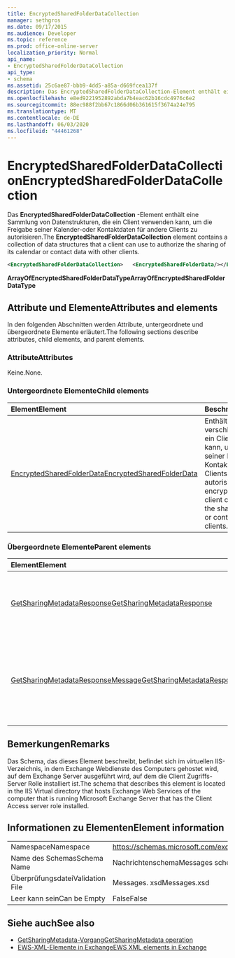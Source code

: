 ```yaml
---
title: EncryptedSharedFolderDataCollection
manager: sethgros
ms.date: 09/17/2015
ms.audience: Developer
ms.topic: reference
ms.prod: office-online-server
localization_priority: Normal
api_name:
- EncryptedSharedFolderDataCollection
api_type:
- schema
ms.assetid: 25c6ae87-bbb9-4dd5-a85a-d669fcea137f
description: Das EncryptedSharedFolderDataCollection-Element enthält eine Sammlung von Datenstrukturen, die ein Client verwenden kann, um die Freigabe seiner Kalender-oder Kontaktdaten für andere Clients zu autorisieren.
ms.openlocfilehash: e8ed9221952892abda7b4eac62b16cdc4976c6e2
ms.sourcegitcommit: 88ec988f2bb67c1866d06b361615f3674a24e795
ms.translationtype: MT
ms.contentlocale: de-DE
ms.lasthandoff: 06/03/2020
ms.locfileid: "44461268"
---
```

# <a name="encryptedsharedfolderdatacollection"></a><span data-ttu-id="f13cf-103">EncryptedSharedFolderDataCollection</span><span class="sxs-lookup"><span data-stu-id="f13cf-103">EncryptedSharedFolderDataCollection</span></span>

<span data-ttu-id="f13cf-104">Das **EncryptedSharedFolderDataCollection** -Element enthält eine Sammlung von Datenstrukturen, die ein Client verwenden kann, um die Freigabe seiner Kalender-oder Kontaktdaten für andere Clients zu autorisieren.</span><span class="sxs-lookup"><span data-stu-id="f13cf-104">The **EncryptedSharedFolderDataCollection** element contains a collection of data structures that a client can use to authorize the sharing of its calendar or contact data with other clients.</span></span> 
  
```xml
<EncryptedSharedFolderDataCollection>   <EncryptedSharedFolderData/></EncryptedSharedFolderDataCollection>
```

 <span data-ttu-id="f13cf-105">**ArrayOfEncryptedSharedFolderDataType**</span><span class="sxs-lookup"><span data-stu-id="f13cf-105">**ArrayOfEncryptedSharedFolderDataType**</span></span>
## <a name="attributes-and-elements"></a><span data-ttu-id="f13cf-106">Attribute und Elemente</span><span class="sxs-lookup"><span data-stu-id="f13cf-106">Attributes and elements</span></span>

<span data-ttu-id="f13cf-107">In den folgenden Abschnitten werden Attribute, untergeordnete und übergeordnete Elemente erläutert.</span><span class="sxs-lookup"><span data-stu-id="f13cf-107">The following sections describe attributes, child elements, and parent elements.</span></span>
  
### <a name="attributes"></a><span data-ttu-id="f13cf-108">Attribute</span><span class="sxs-lookup"><span data-stu-id="f13cf-108">Attributes</span></span>

<span data-ttu-id="f13cf-109">Keine.</span><span class="sxs-lookup"><span data-stu-id="f13cf-109">None.</span></span>
  
### <a name="child-elements"></a><span data-ttu-id="f13cf-110">Untergeordnete Elemente</span><span class="sxs-lookup"><span data-stu-id="f13cf-110">Child elements</span></span>

|<span data-ttu-id="f13cf-111">**Element**</span><span class="sxs-lookup"><span data-stu-id="f13cf-111">**Element**</span></span>|<span data-ttu-id="f13cf-112">**Beschreibung**</span><span class="sxs-lookup"><span data-stu-id="f13cf-112">**Description**</span></span>|
|:-----|:-----|
|[<span data-ttu-id="f13cf-113">EncryptedSharedFolderData</span><span class="sxs-lookup"><span data-stu-id="f13cf-113">EncryptedSharedFolderData</span></span>](encryptedsharedfolderdata.md) <br/> |<span data-ttu-id="f13cf-114">Enthält die verschlüsselten Daten, die ein Client verwenden kann, um die Freigabe seiner Kalender-oder Kontaktdaten für andere Clients zu autorisieren.</span><span class="sxs-lookup"><span data-stu-id="f13cf-114">Contains the encrypted data that a client can use to authorize the sharing of its calendar or contact data with other clients.</span></span>  <br/> |
   
### <a name="parent-elements"></a><span data-ttu-id="f13cf-115">Übergeordnete Elemente</span><span class="sxs-lookup"><span data-stu-id="f13cf-115">Parent elements</span></span>

|<span data-ttu-id="f13cf-116">**Element**</span><span class="sxs-lookup"><span data-stu-id="f13cf-116">**Element**</span></span>|<span data-ttu-id="f13cf-117">**Beschreibung**</span><span class="sxs-lookup"><span data-stu-id="f13cf-117">**Description**</span></span>|
|:-----|:-----|
|[<span data-ttu-id="f13cf-118">GetSharingMetadataResponse</span><span class="sxs-lookup"><span data-stu-id="f13cf-118">GetSharingMetadataResponse</span></span>](getsharingmetadataresponse.md) <br/> |<span data-ttu-id="f13cf-119">Definiert eine Antwort auf eine [GetSharingMetadata-Vorgang](getsharingmetadata-operation.md) an.</span><span class="sxs-lookup"><span data-stu-id="f13cf-119">Defines a response to a [GetSharingMetadata operation](getsharingmetadata-operation.md) request.</span></span>  <br/> |
|[<span data-ttu-id="f13cf-120">GetSharingMetadataResponseMessage</span><span class="sxs-lookup"><span data-stu-id="f13cf-120">GetSharingMetadataResponseMessage</span></span>](getsharingmetadataresponsemessage.md) <br/> |<span data-ttu-id="f13cf-121">Enthält den Status und das Ergebnis einer einzelnen [GetSharingMetadata-Vorgang](getsharingmetadata-operation.md) -Anforderung.</span><span class="sxs-lookup"><span data-stu-id="f13cf-121">Contains the status and result of a single [GetSharingMetadata operation](getsharingmetadata-operation.md) request.</span></span>  <br/> |
   
## <a name="remarks"></a><span data-ttu-id="f13cf-122">Bemerkungen</span><span class="sxs-lookup"><span data-stu-id="f13cf-122">Remarks</span></span>

<span data-ttu-id="f13cf-123">Das Schema, das dieses Element beschreibt, befindet sich im virtuellen IIS-Verzeichnis, in dem Exchange Webdienste des Computers gehostet wird, auf dem Exchange Server ausgeführt wird, auf dem die Client Zugriffs-Server Rolle installiert ist.</span><span class="sxs-lookup"><span data-stu-id="f13cf-123">The schema that describes this element is located in the IIS Virtual directory that hosts Exchange Web Services of the computer that is running Microsoft Exchange Server that has the Client Access server role installed.</span></span>
  
## <a name="element-information"></a><span data-ttu-id="f13cf-124">Informationen zu Elementen</span><span class="sxs-lookup"><span data-stu-id="f13cf-124">Element information</span></span>

|||
|:-----|:-----|
|<span data-ttu-id="f13cf-125">Namespace</span><span class="sxs-lookup"><span data-stu-id="f13cf-125">Namespace</span></span>  <br/> |https://schemas.microsoft.com/exchange/services/2006/messages  <br/> |
|<span data-ttu-id="f13cf-126">Name des Schemas</span><span class="sxs-lookup"><span data-stu-id="f13cf-126">Schema Name</span></span>  <br/> |<span data-ttu-id="f13cf-127">Nachrichtenschema</span><span class="sxs-lookup"><span data-stu-id="f13cf-127">Messages schema</span></span>  <br/> |
|<span data-ttu-id="f13cf-128">Überprüfungsdatei</span><span class="sxs-lookup"><span data-stu-id="f13cf-128">Validation File</span></span>  <br/> |<span data-ttu-id="f13cf-129">Messages. xsd</span><span class="sxs-lookup"><span data-stu-id="f13cf-129">Messages.xsd</span></span>  <br/> |
|<span data-ttu-id="f13cf-130">Leer kann sein</span><span class="sxs-lookup"><span data-stu-id="f13cf-130">Can be Empty</span></span>  <br/> |<span data-ttu-id="f13cf-131">False</span><span class="sxs-lookup"><span data-stu-id="f13cf-131">False</span></span>  <br/> |
   
## <a name="see-also"></a><span data-ttu-id="f13cf-132">Siehe auch</span><span class="sxs-lookup"><span data-stu-id="f13cf-132">See also</span></span>

- [<span data-ttu-id="f13cf-133">GetSharingMetadata-Vorgang</span><span class="sxs-lookup"><span data-stu-id="f13cf-133">GetSharingMetadata operation</span></span>](getsharingmetadata-operation.md)
- [<span data-ttu-id="f13cf-134">EWS-XML-Elemente in Exchange</span><span class="sxs-lookup"><span data-stu-id="f13cf-134">EWS XML elements in Exchange</span></span>](ews-xml-elements-in-exchange.md)

